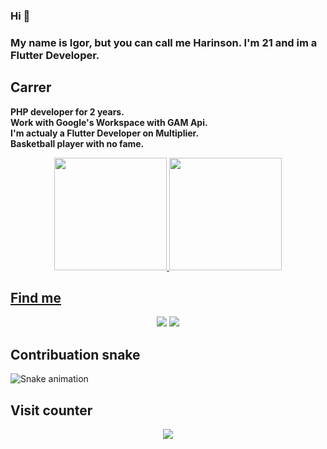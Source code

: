 ### Hi 👋

### My name is Igor, but you can call me Harinson. I'm 21 and im a Flutter Developer.
##
 

## Carrer
**PHP developer for 2 years.** <br/>
**Work with Google's Workspace with GAM Api.** <br/>
**I'm actualy a Flutter Developer on Multiplier.** <br/>
**Basketball player with no fame.** <br/>


 <div align="center">
  <a href="https://github.com/Harinson">
  <img height="180em" src="https://github-readme-stats.vercel.app/api?username=Harinson&show_icons=true&theme=dracula&include_all_commits=true&count_private=true"/>
  <img height="180em" src="https://github-readme-stats.vercel.app/api/top-langs/?username=Harinson&layout=compact&langs_count=5&theme=dracula"/>
</div>


 

 ## Find me
<div align="center"> 
 <a href="https://www.instagram.com/igorharinson/" target="_blank"><img src="https://img.shields.io/badge/-Instagram-%23E4405F?style=for-the-badge&logo=instagram&logoColor=white" target="_blank"></a>
  <a href="https://www.linkedin.com/in/igorharinson/" target="_blank"><img src="https://img.shields.io/badge/-LinkedIn-%230077B5?style=for-the-badge&logo=linkedin&logoColor=white" target="_blank"></a> 
</div>

  
 ## Contribuation snake
   ![Snake animation](https://github.com/harinson/harinosn/blob/output/github-contribution-grid-snake.svg)
 ## Visit counter<br>
 <p align="center"> 
   <img alingn="center" src="https://profile-counter.glitch.me/Harinson/count.svg" />
 </p>

</p>
